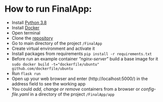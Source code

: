 # How to run FinalApp:

 - Install [Python 3.8](https://www.python.org/downloads/)
- Install [Docker](https://www.docker.com/)
- Open terminal
- Clone the [repository](https://github.com/kuzaster/python_training_2020/tree/main/FinalApp)
- Go to main directory of the project `/FinalApp`
- Create virtual environment and activate it
- Install packages from requirements `pip install -r requirements.txt`
- Before run an example container _"nginx-server"_ 
  build  a base image for it `sudo docker build -t="dockerfile/ubuntu" github.com/dockerfile/ubuntu`
 - Run `flask run` 
- Open up your web browser and enter (http://localhost:5000/) in the address field to see the working app
- You could _add, change or remove_ containers from a browser or _config-file.yaml_ in a directory of the project `/FinalApp/app`  